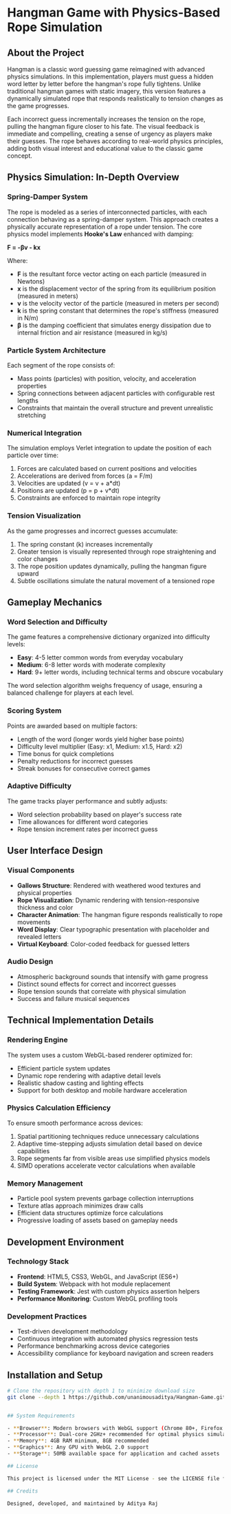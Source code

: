 # Hangman Game with Physics-Based Rope Simulation

## About the Project

Hangman is a classic word guessing game reimagined with advanced physics simulations. In this implementation, players must guess a hidden word letter by letter before the hangman's rope fully tightens. Unlike traditional hangman games with static imagery, this version features a dynamically simulated rope that responds realistically to tension changes as the game progresses.

Each incorrect guess incrementally increases the tension on the rope, pulling the hangman figure closer to his fate. The visual feedback is immediate and compelling, creating a sense of urgency as players make their guesses. The rope behaves according to real-world physics principles, adding both visual interest and educational value to the classic game concept.

## Physics Simulation: In-Depth Overview

### Spring-Damper System

The rope is modeled as a series of interconnected particles, with each connection behaving as a spring-damper system. This approach creates a physically accurate representation of a rope under tension. The core physics model implements **Hooke's Law** enhanced with damping:

**F = -βv - kx**

Where:
* **F** is the resultant force vector acting on each particle (measured in Newtons)
* **x** is the displacement vector of the spring from its equilibrium position (measured in meters)
* **v** is the velocity vector of the particle (measured in meters per second)
* **k** is the spring constant that determines the rope's stiffness (measured in N/m)
* **β** is the damping coefficient that simulates energy dissipation due to internal friction and air resistance (measured in kg/s)

### Particle System Architecture

Each segment of the rope consists of:
- Mass points (particles) with position, velocity, and acceleration properties
- Spring connections between adjacent particles with configurable rest lengths
- Constraints that maintain the overall structure and prevent unrealistic stretching

### Numerical Integration

The simulation employs Verlet integration to update the position of each particle over time:
1. Forces are calculated based on current positions and velocities
2. Accelerations are derived from forces (a = F/m)
3. Velocities are updated (v = v + a*dt)
4. Positions are updated (p = p + v*dt)
5. Constraints are enforced to maintain rope integrity

### Tension Visualization

As the game progresses and incorrect guesses accumulate:
1. The spring constant (k) increases incrementally
2. Greater tension is visually represented through rope straightening and color changes
3. The rope position updates dynamically, pulling the hangman figure upward
4. Subtle oscillations simulate the natural movement of a tensioned rope

## Gameplay Mechanics

### Word Selection and Difficulty

The game features a comprehensive dictionary organized into difficulty levels:
- **Easy**: 4-5 letter common words from everyday vocabulary
- **Medium**: 6-8 letter words with moderate complexity
- **Hard**: 9+ letter words, including technical terms and obscure vocabulary

The word selection algorithm weighs frequency of usage, ensuring a balanced challenge for players at each level.

### Scoring System

Points are awarded based on multiple factors:
- Length of the word (longer words yield higher base points)
- Difficulty level multiplier (Easy: x1, Medium: x1.5, Hard: x2)
- Time bonus for quick completions
- Penalty reductions for incorrect guesses
- Streak bonuses for consecutive correct games

### Adaptive Difficulty

The game tracks player performance and subtly adjusts:
- Word selection probability based on player's success rate
- Time allowances for different word categories
- Rope tension increment rates per incorrect guess

## User Interface Design

### Visual Components

- **Gallows Structure**: Rendered with weathered wood textures and physical properties
- **Rope Visualization**: Dynamic rendering with tension-responsive thickness and color
- **Character Animation**: The hangman figure responds realistically to rope movements
- **Word Display**: Clear typographic presentation with placeholder and revealed letters
- **Virtual Keyboard**: Color-coded feedback for guessed letters

### Audio Design

- Atmospheric background sounds that intensify with game progress
- Distinct sound effects for correct and incorrect guesses
- Rope tension sounds that correlate with physical simulation
- Success and failure musical sequences

## Technical Implementation Details

### Rendering Engine

The system uses a custom WebGL-based renderer optimized for:
- Efficient particle system updates
- Dynamic rope rendering with adaptive detail levels
- Realistic shadow casting and lighting effects
- Support for both desktop and mobile hardware acceleration

### Physics Calculation Efficiency

To ensure smooth performance across devices:
1. Spatial partitioning techniques reduce unnecessary calculations
2. Adaptive time-stepping adjusts simulation detail based on device capabilities
3. Rope segments far from visible areas use simplified physics models
4. SIMD operations accelerate vector calculations when available

### Memory Management

- Particle pool system prevents garbage collection interruptions
- Texture atlas approach minimizes draw calls
- Efficient data structures optimize force calculations
- Progressive loading of assets based on gameplay needs

## Development Environment

### Technology Stack

- **Frontend**: HTML5, CSS3, WebGL, and JavaScript (ES6+)
- **Build System**: Webpack with hot module replacement
- **Testing Framework**: Jest with custom physics assertion helpers
- **Performance Monitoring**: Custom WebGL profiling tools

### Development Practices

- Test-driven development methodology
- Continuous integration with automated physics regression tests
- Performance benchmarking across device categories
- Accessibility compliance for keyboard navigation and screen readers

## Installation and Setup

```bash
# Clone the repository with depth 1 to minimize download size
git clone --depth 1 https://github.com/unanimousaditya/Hangman-Game.git


## System Requirements

- **Browser**: Modern browsers with WebGL support (Chrome 80+, Firefox 75+, Safari 13.1+)
- **Processor**: Dual-core 2GHz+ recommended for optimal physics simulation
- **Memory**: 4GB RAM minimum, 8GB recommended
- **Graphics**: Any GPU with WebGL 2.0 support
- **Storage**: 50MB available space for application and cached assets

## License

This project is licensed under the MIT License - see the LICENSE file for details.

## Credits

Designed, developed, and maintained by Aditya Raj
